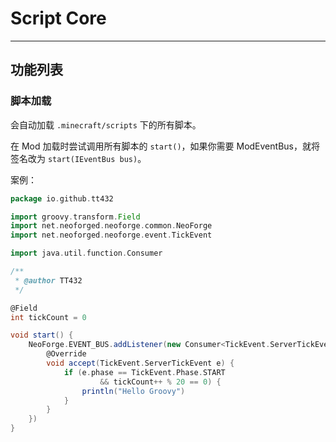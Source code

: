# Script Core

---

## 功能列表

### 脚本加载

会自动加载 `.minecraft/scripts` 下的所有脚本。

在 Mod 加载时尝试调用所有脚本的 `start()`，如果你需要 ModEventBus，就将签名改为 `start(IEventBus bus)`。

案例：

```groovy
package io.github.tt432

import groovy.transform.Field
import net.neoforged.neoforge.common.NeoForge
import net.neoforged.neoforge.event.TickEvent

import java.util.function.Consumer

/**
 * @author TT432
 */

@Field
int tickCount = 0

void start() {
    NeoForge.EVENT_BUS.addListener(new Consumer<TickEvent.ServerTickEvent>() {
        @Override
        void accept(TickEvent.ServerTickEvent e) {
            if (e.phase == TickEvent.Phase.START
                    && tickCount++ % 20 == 0) {
                println("Hello Groovy")
            }
        }
    })
}
```
